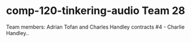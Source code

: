 # comp-120-tinkering-audio Team 28
Team members: Adrian Tofan and Charles Handley
contracts #4 - Charlie Handley..